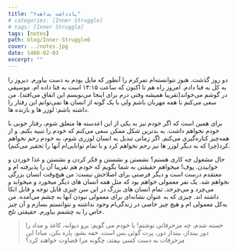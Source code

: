 ```yaml
---
title: "یادداشت بداهه۶"
# categories: [Inner Struggle]
# tags: [Inner Struggle]
tags: [notes]
path: blog/Inner-Struggle6
cover: ../notes.jpg
date: 1400-02-03
excerpt: ""
---
```


دو روز گذشت. هنوز نتوانسته‌ام تمرکزم را آنطور که مایل بودم به دست بیاورم. دیروز را به کل به فنا دادم. امروز راه هم تا اکنون که ساعت ۱۴:۱۵ است به فنا داده ام. موسیقی در گوشم می‌خواند(تقریبا همیشه وقتی درم برای اینجا می‌نویسم این اتفاق می‌افتد). من سعی می‌کنم با همه مهربان باشم ولی با یک گونه از انسان ها نمی‌توانم این رفتار را داشته باشم: لوزر ها و بازنده ها.

برای همین است که اگر خودم نیز به یکی از این اعدسته ها متعلق شوم، رفتار خوبی با خودم نخواهم داشت. به بدترین شکل ممکن سعی می‌کنم که خودم را تنبیه بکنم. و از همه‌چیز کناره‌گیری می‌کنم. اگر زمانی تبدیل به انسان لوزری شوم، به خودم رحم نخواهم کرد(چرا که به دیگر لوزر ها نیز رحم نخواهم کرد و با تمام توانایی‌ام آنها را تحقیر می‌کنم). 

حال مشغول چه کاری هستم؟ نشستن و نشستن و  فکر کردن و نشستن و غذا خوردن و خوابیدن. پوف! میخواهم حقیقتی به شما بگویم که خودم هم تقریبا آن را پذیرفته ام و معتقدم درست است و دیگر فرصتی برای اصلاحش نیست: من هیچ‌وقت انسان بزرگی نخواهم شد. یک نفر معمولی خواهم بود که مثل همه انسان های دیگر میخورد و میخوابد و می‌چرد و می‌چرخد. تمام انسان های بزرگ در این سن چیزی قابل توجه و قابل اتکا داشته اند. چیزی که به عنوان نشانه‌ای برای معمولی نبودن آنها به چشم می‌آمده. من به‌کل معمولی ام و هیچ چیز خاصی در زندگی‌ام وجود نداشته و نتوانستم بسازم و آن چیز خاص را به چشمم بیاورم. حقیقتی تلخ.

> خسته شدم، چه مزخرفاتی نوشتم! با خودم می گويم: برو ديوانه، كاغذ و مداد را دور بينداز، بينداز دور، پرت گوئی بس است. خفه بشو، پاره بكن، مبادا اين مزخرفات به دست كسی بيفتد، چگونه مرا قضاوت خواهند كرد؟

